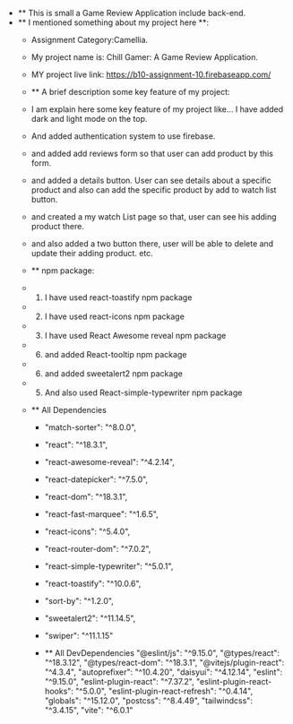 
- ** This is small a Game Review Application include back-end.
- ** I mentioned something about my project here **:
  - Assignment Category:Camellia.
  - My project name is: Chill Gamer: A Game Review Application.
  - MY project live link: https://b10-assignment-10.firebaseapp.com/

  - ** A brief description some key feature of my project:
  - I am explain here some key feature of my project like... I have added dark and light mode on the top.
  - And added authentication system to use firebase.
  - and added add reviews form so that user can add product by this form.
  - and added a details button. User can see details about a specific product and also can add  the specific product by add to watch list button.
  - and created a my watch List page so that, user can see his adding product there.
  - and also added a two button there, user will be able to delete and update their adding product. etc.

  - ** npm package:
  - 1. I have used react-toastify npm package
  - 2. I have used react-icons npm package
  - 3. I have used React Awesome reveal npm package
  - 6. and added React-tooltip npm package
  - 6. and added sweetalert2 npm package
  - 5. And also used React-simple-typewriter npm package
  
  - ** All Dependencies
    - "match-sorter": "^8.0.0",
    - "react": "^18.3.1",
    - "react-awesome-reveal": "^4.2.14",
    - "react-datepicker": "^7.5.0",
    - "react-dom": "^18.3.1",
    - "react-fast-marquee": "^1.6.5",
    - "react-icons": "^5.4.0",
    - "react-router-dom": "^7.0.2",
    - "react-simple-typewriter": "^5.0.1",
    - "react-toastify": "^10.0.6",
    - "sort-by": "^1.2.0",
    - "sweetalert2": "^11.14.5",
    - "swiper": "^11.1.15"

    - ** All DevDependencies
    "@eslint/js": "^9.15.0",
    "@types/react": "^18.3.12",
    "@types/react-dom": "^18.3.1",
    "@vitejs/plugin-react": "^4.3.4",
    "autoprefixer": "^10.4.20",
    "daisyui": "^4.12.14",
    "eslint": "^9.15.0",
    "eslint-plugin-react": "^7.37.2",
    "eslint-plugin-react-hooks": "^5.0.0",
    "eslint-plugin-react-refresh": "^0.4.14",
    "globals": "^15.12.0",
    "postcss": "^8.4.49",
    "tailwindcss": "^3.4.15",
    "vite": "^6.0.1"



